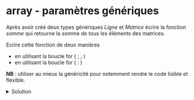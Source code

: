 # array - paramètres génériques

Après avoir créé deux types génériques *Ligne* et *Matrice* écrire la fonction *somme* qui retourne la somme de tous les éléments des matrices.

Ecrire cette fonction de deux manières

- en utilisant la boucle for ( ; ; )
- en utilisant la boucle for ( : )

**NB** : utiliser au mieux la généricité pour notemment rendre le code lisible et flexible.

<details>
<summary>Solution</summary>

~~~cpp
#include <iostream>
#include <array>

using namespace std;

//---------------------------------------------------------
template <typename T, size_t taille>
using Ligne = array<T, taille>;

template <typename T, size_t nb_ligne, size_t nb_colonne>
using Matrice = array<Ligne<T, nb_colonne>, nb_ligne>;

//---------------------------------------------------------
// avec la boucle for ( ; ; )
template<typename T, size_t nb_ligne, size_t nb_colonne>
T somme1(const Matrice<T, nb_ligne, nb_colonne>& matrice) {
   T resultat = T();
   for (size_t i_ligne = 0; i_ligne < nb_ligne; ++i_ligne)
      for (size_t i_colonne = 0; i_colonne < nb_colonne; ++i_colonne)
         resultat += matrice[i_ligne][i_colonne];
   return resultat;
}

//---------------------------------------------------------
// avec la boucle for ( : )
template<typename T, size_t nb_ligne, size_t nb_colonne>
T somme2(const Matrice<T, nb_ligne, nb_colonne>& matrice) {
    T resultat = T();
    for (const auto & ligne : matrice)  // auto: Ligne<T, nb_colonne>
      for (const auto & elem : ligne)   // auto: T
         resultat += elem;
   return resultat;
}


//---------------------------------------------------------
int main() {

   using Matrice_int_2x3      = Matrice<int,    2, 3>;
   using Matrice_double_3x2   = Matrice<double, 3, 2>;

   Matrice_int_2x3 m1      {{{{ 0,  1,  2}},
                             {{10, 11, 12}}}};

   Matrice_double_3x2 m2    {{{{0.0, 1.1}},
                              {{1.0, 1.1}},
                              {{2.0, 2.1}}}};

   cout << somme1(m1) << " " << somme2(m1) << endl;
   cout << somme1(m2) << " " << somme2(m2) << endl;
}

// 36 36
// 7.3 7.3
~~~

-----------------------------------------------------

</details>
